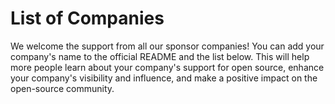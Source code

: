 # List of Companies

We welcome the support from all our sponsor companies! You can add your company's name to the official README and the list below. This will help more people learn about your company's support for open source, enhance your company's visibility and influence, and make a positive impact on the open-source community.

<VPTeamMembers size="small" :members />

<script setup>
import { VPTeamMembers } from 'vitepress/theme'

const members = [
  {
    avatar: 'https://avatars.githubusercontent.com/u/6128107?s=200&v=4',
    name: 'Vue.js',
    title: 'The Progressive JavaScript Framework',
    links: [
      { icon: 'github', link: 'https://github.com/vuejs/' },
      { icon: {svg: '<svg t="1759576306285" class="icon" viewBox="0 0 924 924" version="1.1" xmlns="http://www.w3.org/2000/svg" p-id="7242" width="200" height="200"><path d="M698.026667 597.333333c3.413333-28.16 5.973333-56.32 5.973333-85.333333 0-29.013333-2.56-57.173333-5.973333-85.333333h144.213333c6.826667 27.306667 11.093333 55.893333 11.093333 85.333333s-4.266667 58.026667-11.093333 85.333333m-219.733333 237.226667c25.6-47.36 45.226667-98.56 58.88-151.893333h125.866666a342.613333 342.613333 0 0 1-184.746666 151.893333M611.84 597.333333H412.16c-4.266667-28.16-6.826667-56.32-6.826667-85.333333 0-29.013333 2.56-57.6 6.826667-85.333333h199.68c3.84 27.733333 6.826667 56.32 6.826667 85.333333 0 29.013333-2.986667 57.173333-6.826667 85.333333M512 851.626667c-35.413333-51.2-64-107.946667-81.493333-168.96h162.986666c-17.493333 61.013333-46.08 117.76-81.493333 168.96M341.333333 341.333333H216.746667A338.048 338.048 0 0 1 401.066667 189.44C375.466667 236.8 356.266667 288 341.333333 341.333333m-124.586666 341.333334H341.333333c14.933333 53.333333 34.133333 104.533333 59.733334 151.893333A341.674667 341.674667 0 0 1 216.746667 682.666667m-34.986667-85.333334C174.933333 570.026667 170.666667 541.44 170.666667 512s4.266667-58.026667 11.093333-85.333333h144.213333c-3.413333 28.16-5.973333 56.32-5.973333 85.333333 0 29.013333 2.56 57.173333 5.973333 85.333333M512 171.946667c35.413333 51.2 64 108.373333 81.493333 169.386666h-162.986666c17.493333-61.013333 46.08-118.186667 81.493333-169.386666M807.253333 341.333333h-125.866666a667.733333 667.733333 0 0 0-58.88-151.893333c78.506667 26.88 143.786667 81.066667 184.746666 151.893333M512 85.333333C276.053333 85.333333 85.333333 277.333333 85.333333 512a426.666667 426.666667 0 0 0 426.666667 426.666667 426.666667 426.666667 0 0 0 426.666667-426.666667A426.666667 426.666667 0 0 0 512 85.333333z" fill="" p-id="7243"></path></svg>'}, link: 'https://vuejs.org/' }
    ]
  },
    {
    avatar: 'https://avatars.githubusercontent.com/u/878437?s=200&v=4',
    name: 'JetBrains',
    title: 'The Leading IDE for Professional Development',
    links: [
      { icon: 'github', link: 'https://github.com/JetBrains' },
      { icon: {svg: '<svg t="1759576306285" class="icon" viewBox="0 0 924 924" version="1.1" xmlns="http://www.w3.org/2000/svg" p-id="7242" width="200" height="200"><path d="M698.026667 597.333333c3.413333-28.16 5.973333-56.32 5.973333-85.333333 0-29.013333-2.56-57.173333-5.973333-85.333333h144.213333c6.826667 27.306667 11.093333 55.893333 11.093333 85.333333s-4.266667 58.026667-11.093333 85.333333m-219.733333 237.226667c25.6-47.36 45.226667-98.56 58.88-151.893333h125.866666a342.613333 342.613333 0 0 1-184.746666 151.893333M611.84 597.333333H412.16c-4.266667-28.16-6.826667-56.32-6.826667-85.333333 0-29.013333 2.56-57.6 6.826667-85.333333h199.68c3.84 27.733333 6.826667 56.32 6.826667 85.333333 0 29.013333-2.986667 57.173333-6.826667 85.333333M512 851.626667c-35.413333-51.2-64-107.946667-81.493333-168.96h162.986666c-17.493333 61.013333-46.08 117.76-81.493333 168.96M341.333333 341.333333H216.746667A338.048 338.048 0 0 1 401.066667 189.44C375.466667 236.8 356.266667 288 341.333333 341.333333m-124.586666 341.333334H341.333333c14.933333 53.333333 34.133333 104.533333 59.733334 151.893333A341.674667 341.674667 0 0 1 216.746667 682.666667m-34.986667-85.333334C174.933333 570.026667 170.666667 541.44 170.666667 512s4.266667-58.026667 11.093333-85.333333h144.213333c-3.413333 28.16-5.973333 56.32-5.973333 85.333333 0 29.013333 2.56 57.173333 5.973333 85.333333M512 171.946667c35.413333 51.2 64 108.373333 81.493333 169.386666h-162.986666c17.493333-61.013333 46.08-118.186667 81.493333-169.386666M807.253333 341.333333h-125.866666a667.733333 667.733333 0 0 0-58.88-151.893333c78.506667 26.88 143.786667 81.066667 184.746666 151.893333M512 85.333333C276.053333 85.333333 85.333333 277.333333 85.333333 512a426.666667 426.666667 0 0 0 426.666667 426.666667 426.666667 426.666667 0 0 0 426.666667-426.666667A426.666667 426.666667 0 0 0 512 85.333333z" fill="" p-id="7243"></path></svg>'}, link: 'https://www.jetbrains.com/idea/' }
    ]
  }
]
</script>
